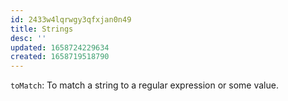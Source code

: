 ```yaml
---
id: 2433w4lqrwgy3qfxjan0n49
title: Strings
desc: ''
updated: 1658724229634
created: 1658719518790
---
```


`toMatch`: To match a string to a regular expression or some value.

